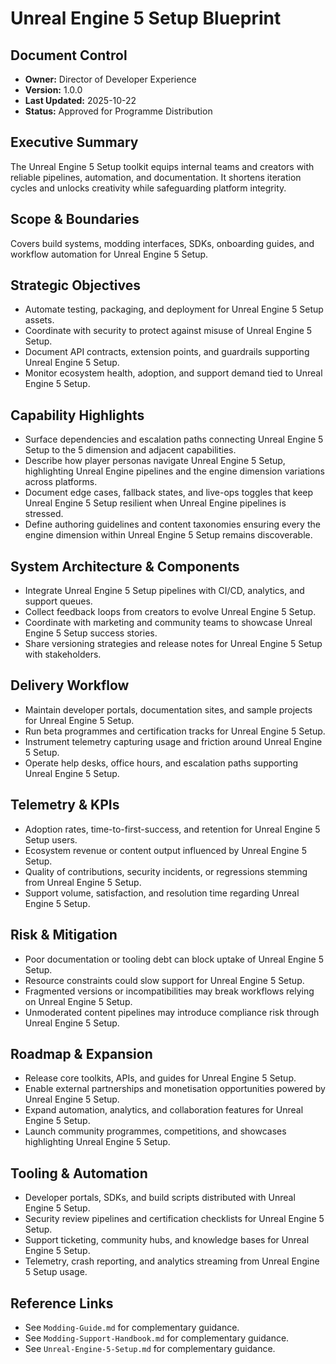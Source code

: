 # Unreal Engine 5 Setup Blueprint
## Document Control
- **Owner:** Director of Developer Experience
- **Version:** 1.0.0
- **Last Updated:** 2025-10-22
- **Status:** Approved for Programme Distribution

## Executive Summary
The Unreal Engine 5 Setup toolkit equips internal teams and creators with reliable pipelines,
automation, and documentation. It shortens iteration cycles and unlocks creativity while
safeguarding platform integrity.

## Scope & Boundaries
Covers build systems, modding interfaces, SDKs, onboarding guides, and workflow automation for
Unreal Engine 5 Setup.

## Strategic Objectives
- Automate testing, packaging, and deployment for Unreal Engine 5 Setup assets.
- Coordinate with security to protect against misuse of Unreal Engine 5 Setup.
- Document API contracts, extension points, and guardrails supporting Unreal Engine 5 Setup.
- Monitor ecosystem health, adoption, and support demand tied to Unreal Engine 5 Setup.

## Capability Highlights
- Surface dependencies and escalation paths connecting Unreal Engine 5 Setup to the 5 dimension and adjacent capabilities.
- Describe how player personas navigate Unreal Engine 5 Setup, highlighting Unreal Engine pipelines and the engine dimension variations across platforms.
- Document edge cases, fallback states, and live-ops toggles that keep Unreal Engine 5 Setup resilient when Unreal Engine pipelines is stressed.
- Define authoring guidelines and content taxonomies ensuring every the engine dimension within Unreal Engine 5 Setup remains discoverable.

## System Architecture & Components
- Integrate Unreal Engine 5 Setup pipelines with CI/CD, analytics, and support queues.
- Collect feedback loops from creators to evolve Unreal Engine 5 Setup.
- Coordinate with marketing and community teams to showcase Unreal Engine 5 Setup success stories.
- Share versioning strategies and release notes for Unreal Engine 5 Setup with stakeholders.

## Delivery Workflow
- Maintain developer portals, documentation sites, and sample projects for Unreal Engine 5 Setup.
- Run beta programmes and certification tracks for Unreal Engine 5 Setup.
- Instrument telemetry capturing usage and friction around Unreal Engine 5 Setup.
- Operate help desks, office hours, and escalation paths supporting Unreal Engine 5 Setup.

## Telemetry & KPIs
- Adoption rates, time-to-first-success, and retention for Unreal Engine 5 Setup users.
- Ecosystem revenue or content output influenced by Unreal Engine 5 Setup.
- Quality of contributions, security incidents, or regressions stemming from Unreal Engine 5 Setup.
- Support volume, satisfaction, and resolution time regarding Unreal Engine 5 Setup.

## Risk & Mitigation
- Poor documentation or tooling debt can block uptake of Unreal Engine 5 Setup.
- Resource constraints could slow support for Unreal Engine 5 Setup.
- Fragmented versions or incompatibilities may break workflows relying on Unreal Engine 5 Setup.
- Unmoderated content pipelines may introduce compliance risk through Unreal Engine 5 Setup.

## Roadmap & Expansion
- Release core toolkits, APIs, and guides for Unreal Engine 5 Setup.
- Enable external partnerships and monetisation opportunities powered by Unreal Engine 5 Setup.
- Expand automation, analytics, and collaboration features for Unreal Engine 5 Setup.
- Launch community programmes, competitions, and showcases highlighting Unreal Engine 5 Setup.

## Tooling & Automation
- Developer portals, SDKs, and build scripts distributed with Unreal Engine 5 Setup.
- Security review pipelines and certification checklists for Unreal Engine 5 Setup.
- Support ticketing, community hubs, and knowledge bases for Unreal Engine 5 Setup.
- Telemetry, crash reporting, and analytics streaming from Unreal Engine 5 Setup usage.

## Reference Links
- See `Modding-Guide.md` for complementary guidance.
- See `Modding-Support-Handbook.md` for complementary guidance.
- See `Unreal-Engine-5-Setup.md` for complementary guidance.
